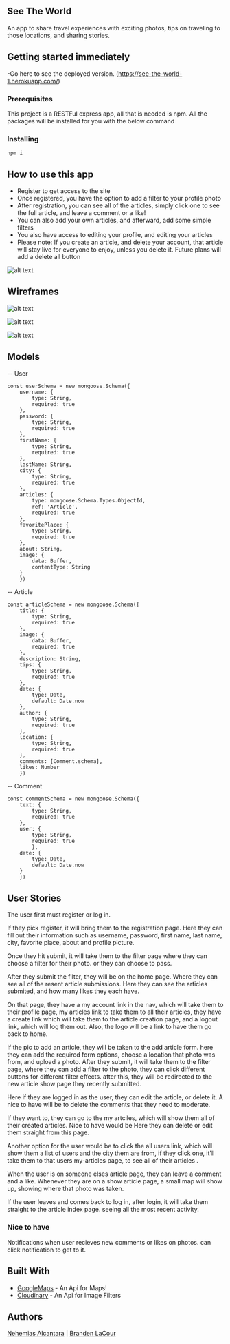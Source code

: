 ## See The World

An app to share travel experiences with exciting photos, tips on traveling to those locations, and sharing stories.

## Getting started immediately

-Go here to see the deployed version. (https://see-the-world-1.herokuapp.com/)

### Prerequisites

This project is a RESTFul express app, all that is needed is npm. All the packages will be installed for you with the below command

### Installing

```
npm i
```

## How to use this app

* Register to get access to the site
* Once registered, you have the option to add a filter to your profile photo
* After registration, you can see all of the articles, simply click one to see the full article, and leave a comment or a like!
* You can also add your own articles, and afterward, add some simple filters
* You also have access to editing your profile, and editing your articles
* Please note: If you create an article, and delete your account, that article will stay live for everyone to enjoy, unless you delete it. Future plans will add a delete all button

![alt text](https://i.imgur.com/ODHDQih.png?1)

## Wireframes

![alt text](https://i.imgur.com/tI5ear6.jpg?4)

![alt text](https://i.imgur.com/KLAhrjj.jpg?1)

![alt text](https://i.imgur.com/jU3KFhM.jpg?2)

## Models
-- User
```
const userSchema = new mongoose.Schema({
	username: {
		type: String,
		required: true
	},
	password: {
		type: String,
		required: true
	},
	firstName: {
		type: String,
		required: true
	},
	lastName: String,
	city: {
		type: String,
		required: true
	},
	articles: {
		type: mongoose.Schema.Types.ObjectId,
		ref: 'Article',
		required: true
	},
	favoritePlace: {
		type: String,
		required: true
	},
	about: String,
	image: {
		data: Buffer,
		contentType: String
	}
	})
```
-- Article
```
const articleSchema = new mongoose.Schema({
	title: {
		type: String,
		required: true
	},
	image: {
		data: Buffer,
		required: true
	},
	description: String,
	tips: {
		type: String,
		required: true
	},
	date: {
		type: Date,
		default: Date.now
	},
	author: {
		type: String,
		required: true
	},
	location: {
		type: String,
		required: true
	},
	comments: [Comment.schema],
	likes: Number
	})
```

-- Comment
```
const commentSchema = new mongoose.Schema({
	text: {
		type: String,
		required: true
	},
	user: {
		type: String,
		required: true
		},
	date: {
		type: Date,
		default: Date.now
	}
	})
```


## User Stories

The user first must register or log in.

If they pick register, it will bring them to the registration page.
Here they can fill out their information such as username, password, first name, last name, city, favorite place, about and profile picture.

Once they hit submit, it will take them to the filter page where they can choose a filter for their photo. or they can choose to pass.

After they submit the filter, they will be on the home page. Where they can see all of the resent article submissions.
Here they can see the articles submited, and how many likes they each have.


On that page, they have a my account link in the nav, which will take them to their profile page, my articles link to take them to all their articles, they have a create link which will take them to the article creation page, and a logout link, which will log them out. Also, the logo will be a link to have them go back to home.


If the pic to add an article, they will be taken to the add article form. here they can add the required form options, choose a location that photo was from, and upload a photo. After they submit, it will take them to the filter page, where they can add a filter to the photo, they can click different buttons for different filter effects. after this, they will be redirected to the new article show page they recently submitted.

Here if they are logged in as the user, they can edit the article, or delete it. A nice to have will be to delete the comments that they need to moderate.


If they want to, they can go to the my artciles, which will show them all of their created articles. Nice to have would be Here they can delete or edit them straight from this page.


Another option for the user would be to click the all users link, which will show them a list of users and the city them are from, if they click one, it'll take them to that users my-articles page, to see all of their articles .


When the user is on someone elses article page, they can leave a comment and a like. Whenever they are on a show article page, a small map will show up, showing where that photo was taken. 


If the user leaves and comes back to log in, after login, it will take them straight to the article index page. seeing all the most recent activity.

### Nice to have

Notifications when user recieves new comments or likes on photos. can click notification to get to it.



## Built With

* [GoogleMaps](https://developers.google.com/maps/documentation/embed/guide?hl=en_US#place_mode) - An Api for Maps!
* [Cloudinary](https://cloudinary.com/blog/cloud_based_api_for_applying_effects_on_images) - An Api for Image Filters


## Authors
[Nehemias Alcantara](https://github.com/nemiasalc56) |
[Branden LaCour](https://github.com/BrandenLaCour)


